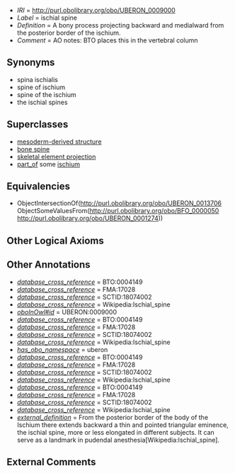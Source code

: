  * *IRI* = http://purl.obolibrary.org/obo/UBERON_0009000
 * *Label* = ischial spine
 * *Definition* = A bony process projecting backward and medialward from the posterior border of the ischium.
 * *Comment* = AO notes: BTO places this in the vertebral column

## Synonyms

 * spina ischialis
 * spine of ischium
 * spine of the ischium
 * the ischial spines

## Superclasses

 * [mesoderm-derived structure](../../UBERON/20/UBERON_0004120.md)
 * [bone spine](../../UBERON/06/UBERON_0013706.md)
 * [skeletal element projection](../../UBERON/00/UBERON_4100000.md)
 * [part_of](../../BFO/50/BFO_0000050.md) some [ischium](../../UBERON/74/UBERON_0001274.md)

## Equivalencies

 * ObjectIntersectionOf(<http://purl.obolibrary.org/obo/UBERON_0013706> ObjectSomeValuesFrom(<http://purl.obolibrary.org/obo/BFO_0000050> <http://purl.obolibrary.org/obo/UBERON_0001274>))

## Other Logical Axioms


## Other Annotations

 * *[database_cross_reference](../../ef/oboInOwl#hasDbXref.md)* = BTO:0004149
 * *[database_cross_reference](../../ef/oboInOwl#hasDbXref.md)* = FMA:17028
 * *[database_cross_reference](../../ef/oboInOwl#hasDbXref.md)* = SCTID:18074002
 * *[database_cross_reference](../../ef/oboInOwl#hasDbXref.md)* = Wikipedia:Ischial_spine
 * *[oboInOwl#id](../../id/oboInOwl#id.md)* = UBERON:0009000
 * *[database_cross_reference](../../ef/oboInOwl#hasDbXref.md)* = BTO:0004149
 * *[database_cross_reference](../../ef/oboInOwl#hasDbXref.md)* = FMA:17028
 * *[database_cross_reference](../../ef/oboInOwl#hasDbXref.md)* = SCTID:18074002
 * *[database_cross_reference](../../ef/oboInOwl#hasDbXref.md)* = Wikipedia:Ischial_spine
 * *[has_obo_namespace](../../ce/oboInOwl#hasOBONamespace.md)* = uberon
 * *[database_cross_reference](../../ef/oboInOwl#hasDbXref.md)* = BTO:0004149
 * *[database_cross_reference](../../ef/oboInOwl#hasDbXref.md)* = FMA:17028
 * *[database_cross_reference](../../ef/oboInOwl#hasDbXref.md)* = SCTID:18074002
 * *[database_cross_reference](../../ef/oboInOwl#hasDbXref.md)* = Wikipedia:Ischial_spine
 * *[database_cross_reference](../../ef/oboInOwl#hasDbXref.md)* = BTO:0004149
 * *[database_cross_reference](../../ef/oboInOwl#hasDbXref.md)* = FMA:17028
 * *[database_cross_reference](../../ef/oboInOwl#hasDbXref.md)* = SCTID:18074002
 * *[database_cross_reference](../../ef/oboInOwl#hasDbXref.md)* = Wikipedia:Ischial_spine
 * *[external_definition](../../UBPROP/01/UBPROP_0000001.md)* = From the posterior border of the body of the Ischium there extends backward a thin and pointed triangular eminence, the ischial spine, more or less elongated in different subjects. It can serve as a landmark in pudendal anesthesia[Wikipedia:Ischial_spine].

## External Comments

